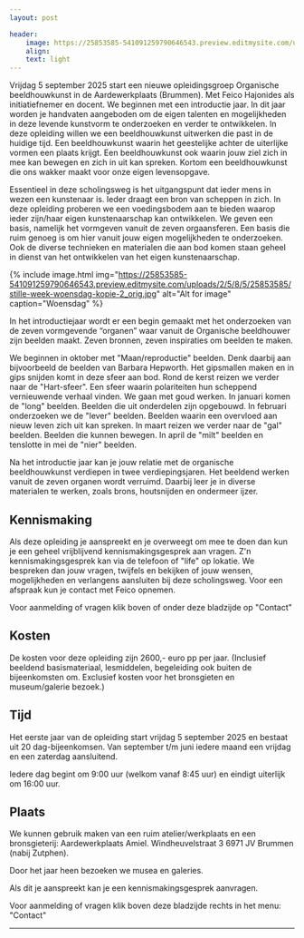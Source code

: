 ```yaml
---
layout: post

header:
    image: https://25853585-541091259790646543.preview.editmysite.com/uploads/2/5/8/5/25853585/header-0_orig.jpg
    align:
    text: light
---
```





Vrijdag 5 september 2025 start een nieuwe opleidingsgroep Organische beeldhouwkunst in de Aardewerkplaats (Brummen). Met Feico Hajonides als initiatiefnemer en docent. We beginnen met een introductie jaar. In dit jaar worden je handvaten aangeboden om de eigen talenten en mogelijkheden in deze levende kunstvorm te onderzoeken en verder te ontwikkelen. In deze opleiding willen we een beeldhouwkunst uitwerken die past in de huidige tijd. Een beeldhouwkunst waarin het geestelijke achter de uiterlijke vormen een plaats krijgt. Een beeldhouwkunst ook waarin jouw ziel zich in mee kan bewegen en zich in uit kan spreken. Kortom een beeldhouwkunst die ons wakker maakt voor onze eigen levensopgave.

Essentieel in deze scholingsweg is het uitgangspunt dat ieder mens in wezen een kunstenaar is. Ieder draagt een bron van scheppen in zich. In deze opleiding proberen we een voedingsbodem aan te bieden waarop ieder zijn/haar eigen kunstenaarschap kan ontwikkelen. We geven een basis, namelijk het vormgeven vanuit de zeven orgaansferen. Een basis die ruim genoeg is om hier vanuit jouw eigen mogelijkheden te onderzoeken. Ook de diverse technieken en materialen die aan bod komen staan geheel in dienst van het ontwikkelen van het eigen kunstenaarschap.

{% include image.html img="https://25853585-541091259790646543.preview.editmysite.com/uploads/2/5/8/5/25853585/stille-week-woensdag-kopie-2_orig.jpg" alt="Alt for image" caption="Woensdag" %}

In het introductiejaar wordt er een begin gemaakt met het onderzoeken van de zeven vormgevende “organen” waar vanuit de Organische beeldhouwer zijn beelden maakt. Zeven bronnen, zeven inspiraties om beelden te maken.

We beginnen in oktober met "Maan/reproductie" beelden. Denk daarbij aan bijvoorbeeld de beelden van Barbara Hepworth.
Het gipsmallen maken en in gips snijden komt in deze sfeer aan bod.
Rond de kerst reizen we verder naar de "Hart-sfeer".
Een sfeer waarin polariteiten hun scheppend vernieuwende verhaal vinden. We gaan met goud werken.
In januari komen de "long" beelden. Beelden die uit onderdelen zijn opgebouwd.
In februari onderzoeken we de "lever" beelden. Beelden waarin een overvloed aan nieuw leven zich uit kan spreken.
In maart reizen we verder naar de "gal" beelden. Beelden die kunnen bewegen.
In april de "milt" beelden en tenslotte in mei de "nier" beelden.

Na het introductie jaar kan je jouw relatie met de organische beeldhouwkunst verdiepen in twee verdiepingsjaren. Het beeldend werken vanuit de zeven organen wordt verruimd. Daarbij leer je in diverse materialen te werken, zoals brons, houtsnijden en ondermeer ijzer.


## Kennismaking

Als deze opleiding je aanspreekt en je overweegt om mee te doen dan kun je een geheel vrijblijvend kennismakingsgesprek aan vragen. Z'n kennismakingsgesprek kan via de telefoon of "life" op lokatie.  We bespreken dan jouw vragen, twijfels en bekijken of jouw wensen, mogelijkheden en verlangens aansluiten bij deze scholingsweg.
Voor een afspraak kun je contact met Feico opnemen.

Voor aanmelding of vragen klik boven of onder deze bladzijde op "Contact"


## Kosten

De kosten voor deze opleiding zijn 2600,- euro pp per jaar. (Inclusief beeldend basismateriaal, lesmiddelen, begeleiding ook buiten de bijeenkomsten om. Exclusief kosten voor het bronsgieten en museum/galerie bezoek.)


## Tijd

Het eerste jaar van de opleiding start vrijdag 5 september 2025 en bestaat uit 20 dag-bijeenkomsen. Van september t/m juni iedere maand een vrijdag en een zaterdag aansluitend.

Iedere dag begint om 9:00 uur (welkom vanaf 8:45 uur) en eindigt uiterlijk om 16:00 uur.

## Plaats

We kunnen gebruik maken van een ruim atelier/werkplaats  en een bronsgieterij:
Aardewerkplaats Amiel.
Windheuvelstraat 3
6971 JV Brummen (nabij Zutphen).

Door het jaar heen bezoeken we musea en galeries.

Als dit je aanspreekt kan je een kennismakingsgesprek aanvragen.

Voor aanmelding of vragen klik boven deze bladzijde rechts in het menu:  "Contact"





_________
